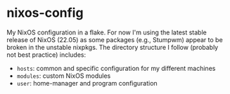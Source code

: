 # nixos-config
My NixOS configuration in a flake. For now I'm using the latest stable release of NixOS (22.05) as some packages (e.g., Stumpwm) appear to be broken in the unstable nixpkgs. The directory structure I follow (probably not best practice) includes:

- `hosts`: common and specific configuration for my different machines
- `modules`: custom NixOS modules
- `user`: home-manager and program configuration


